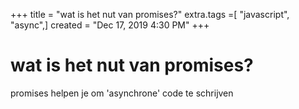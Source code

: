 +++
title = "wat is het nut van promises?"
extra.tags =[ "javascript", "async",]
created = "Dec 17, 2019 4:30 PM"
+++
# wat is het nut van promises?

promises helpen je om 'asynchrone' code te schrijven